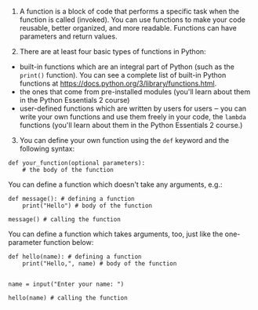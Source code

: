 1. A function is a block of code that performs a specific task when the function is called (invoked). You can use functions to make your code reusable, better organized, and more readable. Functions can have parameters and return values.

2. There are at least four basic types of functions in Python:

- built-in functions which are an integral part of Python (such as the `print()` function). You can see a complete list of built-in Python functions at https://docs.python.org/3/library/functions.html.
- the ones that come from pre-installed modules (you'll learn about them in the Python Essentials 2 course)
- user-defined functions which are written by users for users ‒ you can write your own functions and use them freely in your code,
the `lambda` functions (you'll learn about them in the Python Essentials 2 course.)

3. You can define your own function using the `def` keyword and the following syntax:

```
def your_function(optional parameters):
    # the body of the function
```

You can define a function which doesn't take any arguments, e.g.:

```
def message(): # defining a function
    print("Hello") # body of the function
 
message() # calling the function
``` 

You can define a function which takes arguments, too, just like the one-parameter function below:

```
def hello(name): # defining a function
    print("Hello,", name) # body of the function
 
 
name = input("Enter your name: ")
 
hello(name) # calling the function
```